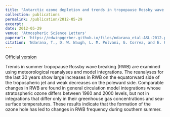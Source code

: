 ```yaml
---
title: "Antarctic ozone depletion and trends in tropopause Rossby wave breaking"
collection: publications
permalink: /publication/2012-05-29
excerpt: 
date: 2012-05-29
venue: 'Atmospheric Science Letters'
paperurl: 'https://edwinpgerber.github.io/files/ndarana_etal-ASL-2012.pdf'
citation: 'Ndarana, T., D. W. Waugh, L. M. Polvani, G. Correa, and E. P. Gerber, 2012: Antarctic ozone depletion and trends in tropopause Rossby wave breaking. <i>Atmosph. Sci. Lett.</i>, <b>13</b>, 164-168, doi:10.1002/asl.384.'
---
```


[Official version](https://doi.org/10.1002/asl.384)

Trends in summer tropopause Rossby wave breaking (RWB) are examined using meteorological reanalyses and model integrations. The reanalyses for the last 30 years show large increases in RWB on the equatorward side of the tropospheric jet and weak decreases on the poleward side. Comparable changes in RWB are found in general circulation model integrations whose stratospheric ozone differs between 1960 and 2000 levels, but not in integrations that differ only in their greenhouse gas concentrations and sea‐surface temperatures. These results indicate that the formation of the ozone hole has led to changes in RWB frequency during southern summer.
